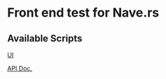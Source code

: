 # Front end test for Nave.rs

## Available Scripts

[UI](https://www.figma.com/file/II8UDFm2uJFZaD0FOPcinP/Teste-Front-End?node-id=0%3A1)

[API Doc.](https://www.postman.com/collections/e6afe4028c2a1e56e577)
